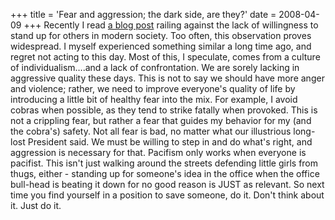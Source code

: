 +++
title = 'Fear and aggression; the dark side, are they?'
date = 2008-04-09
+++
Recently I read [a blog post](http://zakstar.wordpress.com/2008/03/16/doing-the-right-thing-as-a-bystander-to-cruelty/) railing against the lack of willingness to stand up for others in modern society. Too often, this observation proves widespread. I myself experienced something similar a long time ago, and regret not acting to this day. Most of this, I speculate, comes from a culture of individualism….and a lack of confrontation. We are sorely lacking in aggressive quality these days. This is not to say we should have more anger and violence; rather, we need to improve everyone's quality of life by introducing a little bit of healthy fear into the mix. For example, I avoid cobras when possible, as they tend to strike fatally when provoked. This is not a crippling fear, but rather a fear that guides my behavior for my (and the cobra's) safety. Not all fear is bad, no matter what our illustrious long-lost President said. We must be willing to step in and do what's right, and aggression is necessary for that. Pacifism only works when everyone is pacifist. This isn't just walking around the streets defending little girls from thugs, either - standing up for someone's idea in the office when the office bull-head is beating it down for no good reason is JUST as relevant. So next time you find yourself in a position to save someone, do it. Don't think about it. Just do it.
